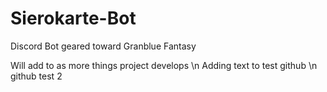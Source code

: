 # Sierokarte-Bot
Discord Bot geared toward Granblue Fantasy

Will add to as more things project develops \n
Adding text to test github \n
github test 2 
